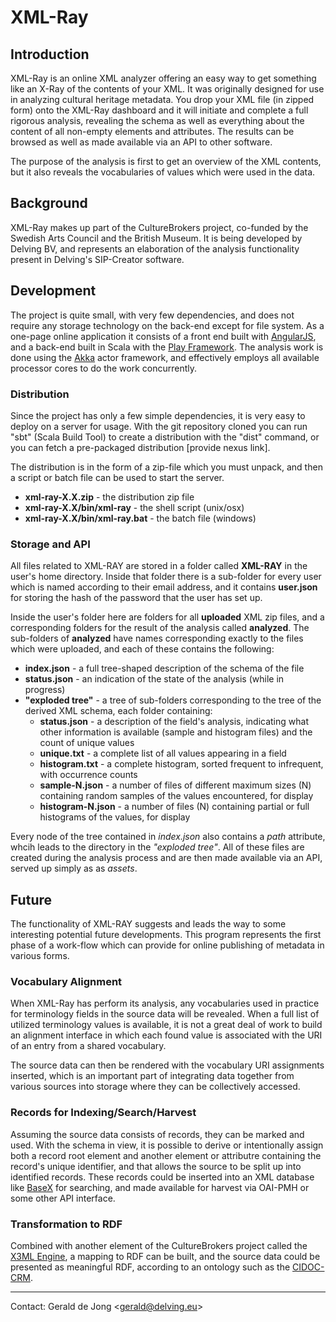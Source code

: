# XML-Ray

## Introduction

XML-Ray is an online XML analyzer offering an easy way to get something like an X-Ray of the contents of your XML.  It was originally designed for use in analyzing cultural heritage metadata.  You drop your XML file (in zipped form) onto the XML-Ray dashboard and it will initiate and complete a full rigorous analysis, revealing the schema as well as everything about the content of all non-empty elements and attributes.  The results can be browsed as well as made available via an API to other software.

The purpose of the analysis is first to get an overview of the XML contents, but it also reveals the vocabularies of values which were used in the data.

## Background

XML-Ray makes up part of the CultureBrokers project, co-funded by the Swedish Arts Council and the British Museum.  It is being developed by Delving BV, and represents an elaboration of the analysis functionality present in Delving's SIP-Creator software.

## Development

The project is quite small, with very few dependencies, and does not require any storage technology on the back-end except for file system.  As a one-page online application it consists of a front end built with [AngularJS](https://angularjs.org/), and a back-end built in Scala with the [Play Framework](http://www.playframework.com/). The analysis work is done using the [Akka](http://akka.io/) actor framework, and effectively employs all available processor cores to do the work concurrently.

### Distribution

Since the project has only a few simple dependencies, it is very easy to deploy on a server for usage.  With the git repository cloned you can run "sbt" (Scala Build Tool) to create a distribution with the "dist" command, or you can fetch a pre-packaged distribution [provide nexus link].  

The distribution is in the form of a zip-file which you must unpack, and then a script or batch file can be used to start the server.

* **xml-ray-X.X.zip** - the distribution zip file
* **xml-ray-X.X/bin/xml-ray** - the shell script (unix/osx)
* **xml-ray-X.X/bin/xml-ray.bat** - the batch file (windows)

### Storage and API

All files related to XML-RAY are stored in a folder called **XML-RAY** in the user's home directory.  Inside that folder there is a sub-folder for every user which is named according to their email address, and it contains **user.json** for storing the hash of the password that the user has set up.

Inside the user's folder here are folders for all **uploaded** XML zip files, and a corresponding folders for the result of the analysis called **analyzed**.  The sub-folders of **analyzed** have names corresponding exactly to the files which were uploaded, and each of these contains the following:

* **index.json** - a full tree-shaped description of the schema of the file
* **status.json** - an indication of the state of the analysis (while in progress)
* **"exploded tree"** - a tree of sub-folders corresponding to the tree of the derived XML schema, each folder containing:
	* **status.json** - a description of the field's analysis, indicating what other information is available (sample and histogram files) and the count of unique values
	* **unique.txt** - a complete list of all values appearing in a field
	* **histogram.txt** - a complete histogram, sorted frequent to infrequent, with occurrence counts
	* **sample-N.json** - a number of files of different maximum sizes (N) containing random samples of the values encountered, for display
	* **histogram-N.json** - a number of files (N) containing partial or full histograms of the values, for display

Every node of the tree contained in *index.json* also contains a *path* attribute, whcih leads to the directory in the *"exploded tree"*.  All of these files are created during the analysis process and are then made available via an API, served up simply as as *assets*.

## Future

The functionality of XML-RAY suggests and leads the way to some interesting potential future developments.  This program represents the first phase of a work-flow which can provide for online publishing of metadata in various forms.

### Vocabulary Alignment

When XML-Ray has perform its analysis, any vocabularies used in practice for terminology fields in the source data will be revealed.  When a full list of utilized terminology values is available, it is not a great deal of work to build an alignment interface in which each found value is associated with the URI of an entry from a shared vocabulary.

The source data can then be rendered with the vocabulary URI assignments inserted, which is an important part of integrating data together from various sources into storage where they can be collectively accessed.

### Records for Indexing/Search/Harvest

Assuming the source data consists of records, they can be marked and used.  With the schema in view, it is possible to derive or intentionally assign both a record root element and another element or attributre containing the record's unique identifier, and that allows the source to be split up into identified records.  These records could be inserted into an XML database like [BaseX](http://basex.org/) for searching, and made available for harvest via OAI-PMH or some other API interface.

### Transformation to RDF

Combined with another element of the CultureBrokers project called the [X3ML Engine](https://github.com/delving/x3ml), a mapping to RDF can be built, and the source data could be presented as meaningful RDF, according to an ontology such as the [CIDOC-CRM](http://www.cidoc-crm.org/).

---

Contact: Gerald de Jong &lt;gerald@delving.eu&gt;